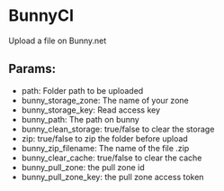 # BunnyCI
Upload a file on Bunny.net

## Params:
- path: Folder path to be uploaded
- bunny_storage_zone: The name of your zone
- bunny_storage_key: Read access key
- bunny_path: The path on bunny
- bunny_clean_storage: true/false to clear the storage
- zip: true/false to zip the folder before upload
- bunny_zip_filename: The name of the file .zip
- bunny_clear_cache: true/false to clear the cache
- bunny_pull_zone: the pull zone id
- bunny_pull_zone_key: the pull zone access token
